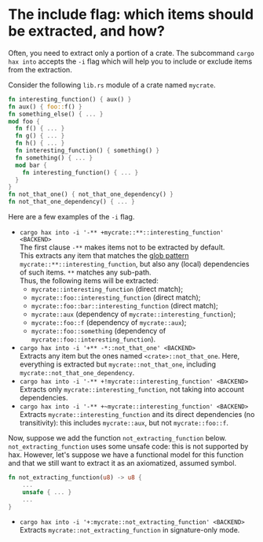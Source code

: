 # The include flag: which items should be extracted, and how?

Often, you need to extract only a portion of a crate. The subcommand
`cargo hax into` accepts the `-i` flag which will help you to include
or exclude items from the extraction.

Consider the following `lib.rs` module of a crate named `mycrate`.

```rust
fn interesting_function() { aux() }
fn aux() { foo::f() }
fn something_else() { ... }
mod foo {
  fn f() { ... }
  fn g() { ... }
  fn h() { ... }
  fn interesting_function() { something() }
  fn something() { ... }
  mod bar {
    fn interesting_function() { ... }
  }
}
fn not_that_one() { not_that_one_dependency() }
fn not_that_one_dependency() { ... }
```

Here are a few examples of the `-i` flag.
 - `cargo hax into -i '-** +mycrate::**::interesting_function' <BACKEND>`  
   The first clause `-**` makes items not to be extracted by default.  
   This extracts any item that matches the [glob pattern](https://en.wikipedia.org/wiki/Glob_(programming)) `mycrate::**::interesting_function`, but also any (local) dependencies of such items. `**` matches any sub-path.  
   Thus, the following items will be extracted:
    + `mycrate::interesting_function` (direct match);
    + `mycrate::foo::interesting_function` (direct match);
    + `mycrate::foo::bar::interesting_function` (direct match);
    + `mycrate::aux` (dependency of `mycrate::interesting_function`);
    + `mycrate::foo::f` (dependency of `mycrate::aux`);
    + `mycrate::foo::something` (dependency of `mycrate::foo::interesting_function`).
 - `cargo hax into -i '+** -*::not_that_one' <BACKEND>`  
   Extracts any item but the ones named `<crate>::not_that_one`. Here,
   everything is extracted but `mycrate::not_that_one`, including
   `mycrate::not_that_one_dependency`.
 - `cargo hax into -i '-** +!mycrate::interesting_function' <BACKEND>`  
    Extracts only `mycrate::interesting_function`, not taking into
    account dependencies.
 - `cargo hax into -i '-** +~mycrate::interesting_function' <BACKEND>`  
    Extracts `mycrate::interesting_function` and its direct
    dependencies (no transitivity): this includes `mycrate::aux`, but
    not `mycrate::foo::f`.

Now, suppose we add the function `not_extracting_function`
below. `not_extracting_function` uses some unsafe code: this is not
supported by hax. However, let's suppose we have a functional model
for this function and that we still want to extract it as an
axiomatized, assumed symbol.
```rust
fn not_extracting_function(u8) -> u8 {
    ... 
    unsafe { ... }
    ...
}
```

 - `cargo hax into -i '+:mycrate::not_extracting_function' <BACKEND>`  
   Extracts `mycrate::not_extracting_function` in signature-only mode.

